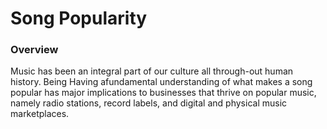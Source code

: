 # Song Popularity

### Overview
Music has been an integral part of our culture all through-out human history. Being 
Having afundamental understanding of what makes a song popular has
major implications to businesses that thrive on popular music,
namely radio stations, record labels, and digital and physical
music marketplaces.
